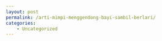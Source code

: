 ```yaml
---
layout: post
permalink: /arti-mimpi-menggendong-bayi-sambil-berlari/
categories:
    - Uncategorized
---
```


